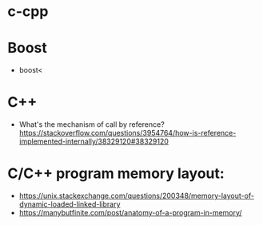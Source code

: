 # c-cpp
# Boost
* boost<


# C++
* What's the mechanism of call by reference? https://stackoverflow.com/questions/3954764/how-is-reference-implemented-internally/38329120#38329120 
# C/C++ program memory layout:
* https://unix.stackexchange.com/questions/200348/memory-layout-of-dynamic-loaded-linked-library
* https://manybutfinite.com/post/anatomy-of-a-program-in-memory/
